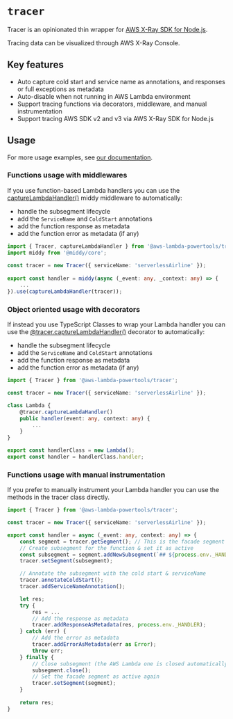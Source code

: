 # `tracer`

Tracer is an opinionated thin wrapper for [AWS X-Ray SDK for Node.js](https://github.com/aws/aws-xray-sdk-node).

Tracing data can be visualized through AWS X-Ray Console.

## Key features
* Auto capture cold start and service name as annotations, and responses or full exceptions as metadata
* Auto-disable when not running in AWS Lambda environment
* Support tracing functions via decorators, middleware, and manual instrumentation
* Support tracing AWS SDK v2 and v3 via AWS X-Ray SDK for Node.js

## Usage

For more usage examples, see [our documentation](https://awslabs.github.io/aws-lambda-powertools-typescript/latest/core/tracer/).

### Functions usage with middlewares

If you use function-based Lambda handlers you can use the [captureLambdaHandler()](./_aws_lambda_powertools_tracer.Tracer.html) middy middleware to automatically:
* handle the subsegment lifecycle 
* add the `ServiceName` and `ColdStart` annotations
* add the function response as metadata
* add the function error as metadata (if any)
 
```typescript
import { Tracer, captureLambdaHandler } from '@aws-lambda-powertools/tracer';
import middy from '@middy/core';
 
const tracer = new Tracer({ serviceName: 'serverlessAirline' });
 
export const handler = middy(async (_event: any, _context: any) => {
    ...
}).use(captureLambdaHandler(tracer));
```

### Object oriented usage with decorators

If instead you use TypeScript Classes to wrap your Lambda handler you can use the [@tracer.captureLambdaHandler()](./_aws_lambda_powertools_tracer.Tracer.html#captureLambdaHandler) decorator to automatically:
* handle the subsegment lifecycle 
* add the `ServiceName` and `ColdStart` annotations
* add the function response as metadata
* add the function error as metadata (if any)

```typescript
import { Tracer } from '@aws-lambda-powertools/tracer';

const tracer = new Tracer({ serviceName: 'serverlessAirline' });

class Lambda {
    @tracer.captureLambdaHandler()
    public handler(event: any, context: any) {
        ...
    }
}

export const handlerClass = new Lambda();
export const handler = handlerClass.handler; 
```

### Functions usage with manual instrumentation

If you prefer to manually instrument your Lambda handler you can use the methods in the tracer class directly.

```typescript
import { Tracer } from '@aws-lambda-powertools/tracer';

const tracer = new Tracer({ serviceName: 'serverlessAirline' });

export const handler = async (_event: any, context: any) => {
    const segment = tracer.getSegment(); // This is the facade segment (the one that is created by AWS Lambda)
    // Create subsegment for the function & set it as active
    const subsegment = segment.addNewSubsegment(`## ${process.env._HANDLER}`);
    tracer.setSegment(subsegment);

    // Annotate the subsegment with the cold start & serviceName
    tracer.annotateColdStart();
    tracer.addServiceNameAnnotation();

    let res;
    try {
        res = ...
        // Add the response as metadata 
        tracer.addResponseAsMetadata(res, process.env._HANDLER);
    } catch (err) {
        // Add the error as metadata
        tracer.addErrorAsMetadata(err as Error);
        throw err;
    } finally {
        // Close subsegment (the AWS Lambda one is closed automatically)
        subsegment.close();
        // Set the facade segment as active again
        tracer.setSegment(segment);
    }
 
    return res;
}
```